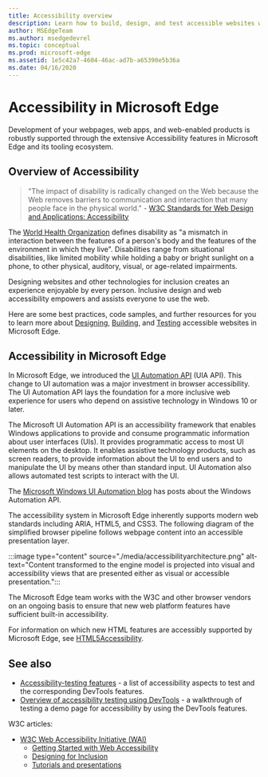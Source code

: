 ```yaml
---
title: Accessibility overview
description: Learn how to build, design, and test accessible websites within Microsoft Edge.
author: MSEdgeTeam
ms.author: msedgedevrel
ms.topic: conceptual
ms.prod: microsoft-edge
ms.assetid: 1e5c42a7-4604-46ac-ad7b-a65390e5b36a
ms.date: 04/16/2020
---
```

# Accessibility in Microsoft Edge

Development of your webpages, web apps, and web-enabled products is robustly supported through the extensive Accessibility features in Microsoft Edge and its tooling ecosystem.


<!-- ====================================================================== -->
## Overview of Accessibility

> "The impact of disability is radically changed on the Web because the Web removes barriers to communication and interaction that many people face in the physical world." - [W3C Standards for Web Design and Applications: Accessibility](https://w3.org/standards/webdesign/accessibility)

The [World Health Organization](https://who.int/topics/disabilities) defines disability as "a mismatch in interaction between the features of a person's body and the features of the environment in which they live".  Disabilities range from situational disabilities, like limited mobility while holding a baby or bright sunlight on a phone, to other physical, auditory, visual, or age-related impairments.

Designing websites and other technologies for inclusion creates an experience enjoyable by every person.  Inclusive design and web accessibility empowers and assists everyone to use the web.

Here are some best practices, code samples, and further resources for you to learn more about [Designing](design.md), [Building](./build/index.md), and [Testing](test.md) accessible websites in Microsoft Edge.


<!-- ====================================================================== -->
## Accessibility in Microsoft Edge

In Microsoft Edge, we introduced the [UI Automation API](/windows/win32/winauto/entry-uiauto-win32) (UIA API).  This change to UI automation was a major investment in browser accessibility.  The UI Automation API lays the foundation for a more inclusive web experience for users who depend on assistive technology in Windows 10 or later.

The Microsoft UI Automation API is an accessibility framework that enables Windows applications to provide and consume programmatic information about user interfaces (UIs).  It provides programmatic access to most UI elements on the desktop.  It enables assistive technology products, such as screen readers, to provide information about the UI to end users and to manipulate the UI by means other than standard input.  UI Automation also allows automated test scripts to interact with the UI.

The [Microsoft Windows UI Automation blog](/archive/blogs/winuiautomation/) has posts about the Windows Automation API.

The accessibility system in Microsoft Edge inherently supports modern web standards including ARIA, HTML5, and CSS3.  The following diagram of the simplified browser pipeline follows webpage content into an accessible presentation layer.

:::image type="content" source="./media/accessibilityarchitecture.png" alt-text="Content transformed to the engine model is projected into visual and accessibility views that are presented either as visual or accessible presentation.":::

The Microsoft Edge team works with the W3C and other browser vendors on an ongoing basis to ensure that new web platform features have sufficient built-in accessibility.

For information on which new HTML features are accessibly supported by Microsoft Edge, see [HTML5Accessibility](https://html5accessibility.com).


<!-- ====================================================================== -->
## See also

*  [Accessibility-testing features](../devtools-guide-chromium/accessibility/reference.md) - a list of accessibility aspects to test and the corresponding DevTools features.
*  [Overview of accessibility testing using DevTools](../devtools-guide-chromium/accessibility/accessibility-testing-in-devtools.md) - a walkthrough of testing a demo page for accessibility by using the DevTools features.

W3C articles:
*  [W3C Web Accessibility Initiative (WAI)](https://w3.org/wai)
   *  [Getting Started with Web Accessibility](https://w3.org/wai/gettingstarted/Overview)
   *  [Designing for Inclusion](https://w3.org/wai/fundamentals/accessibility-intro)
   *  [Tutorials and presentations](https://w3.org/wai/teach-advocate)
